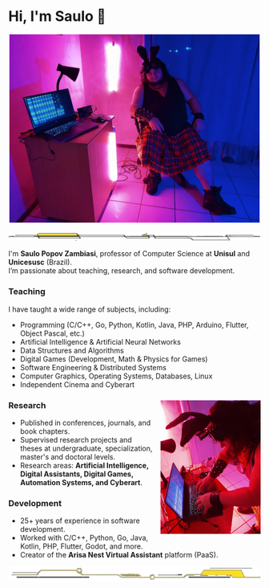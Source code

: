 # Hi, I'm Saulo 👋

<div align="center">
  <img src="hacking_the_world_01.jpg" alt="H4k!nG t3h W0rLD" width="500">
</div>
<br>
<div align="center">
  <img src="line.png" alt="H4k!nG t3h W0rLD" width="700">
</div>

I'm **Saulo Popov Zambiasi**, professor of Computer Science at **Unisul** and **Unicesusc** (Brazil).  
I’m passionate about teaching, research, and software development.

### Teaching
I have taught a wide range of subjects, including:
- Programming (C/C++, Go, Python, Kotlin, Java, PHP, Arduino, Flutter, Object Pascal, etc.)
- Artificial Intelligence & Artificial Neural Networks
- Data Structures and Algorithms
- Digital Games (Development, Math & Physics for Games)
- Software Engineering & Distributed Systems
- Computer Graphics, Operating Systems, Databases, Linux
- Independent Cinema and Cyberart

<div>
  <img src="hacking_the_world_02.jpg" alt="Minha foto" width="200" align="right" style="margin-left:15px;"/>

  <h3>Research</h3>
  <ul>
    <li>Published in conferences, journals, and book chapters.</li>
    <li>Supervised research projects and theses at undergraduate, specialization, master's and doctoral levels.</li>
    <li>Research areas: <strong>Artificial Intelligence, Digital Assistants, Digital Games, Automation Systems, and Cyberart</strong>.
    </li>
  </ul>
  <h3>Development</h3>
  <ul>
    <li>25+ years of experience in software development.</li>
    <li>Worked with C/C++, Python, Go, Java, Kotlin, PHP, Flutter, Godot, and more.</li>
    <li>Creator of the <strong>Arisa Nest Virtual Assistant</strong> platform (PaaS).</li>
  </ul>
</div>

<div align="center">
  <img src="line2.png" alt="H4k!nG t3h W0rLD" width="700">
</div>

<!---
saulopz/saulopz is a ✨ special ✨ repository because its `README.md` (this file) appears on your GitHub profile.
You can click the Preview link to take a look at your changes.
--->
